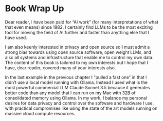 # Book Wrap Up

Dear reader, I have been paid for “AI work” (for many interpretations of what that even means) since 1982. I certainly find LLMs to be the most exciting tool for moving the field of AI further and faster than anything else that I have used.

I am also keenly interested in privacy and open source so I must admit a strong bias towards using open source software, open weight LLMs, and also all systems and infrastructure that enable me to control my own data. The content of this book is tailored to my own interests but I hope that I have, dear reader, covered many of your interests also.

In the last example in the previous chapter I “pulled a fast one” in that I didn’t use a local model running with Ollama. Instead I used what is the most powerful commercial LLM Claude Sonnet 3.5 because it generates better code than any model that I can run on my Mac with 32B of consolidated memory using Ollama. In my work, I balance my personal desires for data privacy and control over the software and hardware I use, with practical compromises like using the state of the art models running on massive cloud compute resources.